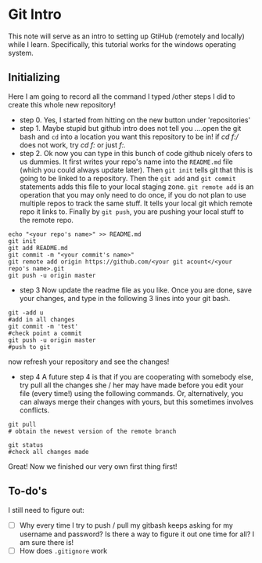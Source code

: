 # Git Intro

This note will serve as an intro to setting up GtiHub (remotely and locally) while I learn.
Specifically, this tutorial works for the windows operating system.

## Initializing

Here I am going to record all the command I typed /other steps I did to create this whole new repository!

- step 0. Yes, I started from hitting on the new button under 'repositories'
- step 1. Maybe stupid but github intro does not tell you ....open the git bash and `cd` into a location
  you want this repository to be in! if *cd f:/*  does not work, try *cd f:* or just *f:.*
- step 2. Ok now you can type in this bunch of code github nicely ofers to us dummies. It first writes
  your repo's name into the `README.md` file (which you could always update later). Then `git init` tells
  git that this is going to be linked to a repository. Then the `git add` and `git commit` statements
  adds this file to your local staging zone. `git remote add` is an operation that you may only need to
  do once, if you do not plan to use multiple repos to track the same stuff. It tells your local git which
  remote repo it links to. Finally by `git push`, you are pushing your local stuff to the remote repo.
```
echo "<your repo's name>" >> README.md
git init
git add README.md
git commit -m "<your commit's name>"
git remote add origin https://github.com/<your git acount</<your repo's name>.git
git push -u origin master
```
- step 3  Now update the readme file as you like. Once you are done, save your changes, and type in
the following 3 lines into your git bash.
```
git -add u
#add in all changes
git commit -m 'test'
#check point a commit
git push -u origin master
#push to git
```
now refresh your repository and see the changes!

- step 4 A future step 4 is that if you are cooperating with somebody else, try pull all the changes
she / her may have made before you edit your file (every time!) using the following commands. Or,
alternatively, you can always merge their changes with yours, but this sometimes involves conflicts.

```
git pull
# obtain the newest version of the remote branch

git status 
#check all changes made
```
Great! Now we finished our very own first thing first! 

## To-do's
I still need to figure out:

- [ ] Why every time I try to push / pull my gitbash keeps asking for my username and password? Is there
a way to figure it out one time for all? I am sure there is!
- [ ] How does `.gitignore` work
